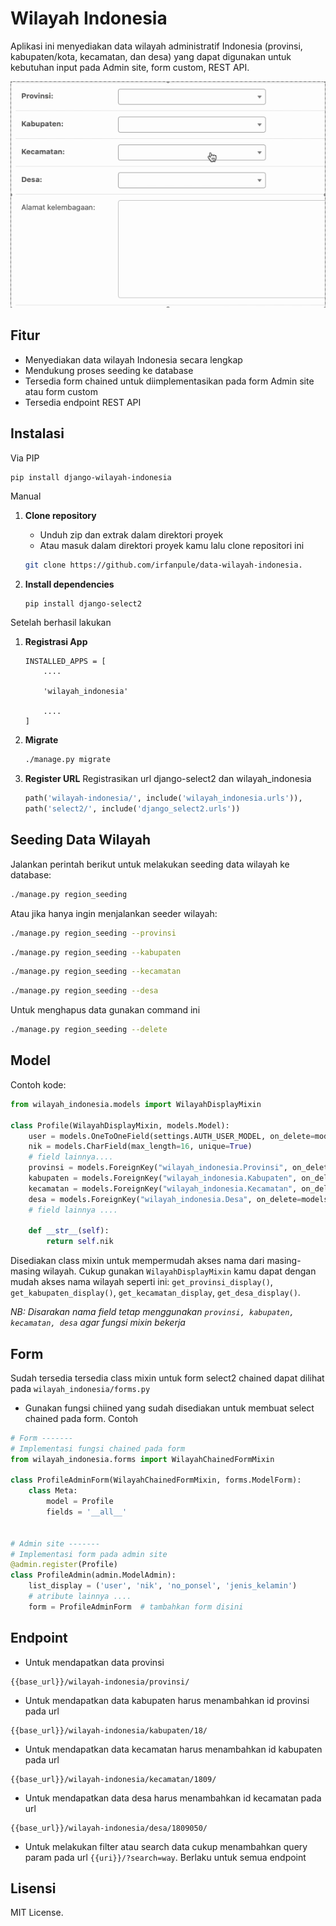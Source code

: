 # Wilayah Indonesia

Aplikasi ini menyediakan data wilayah administratif Indonesia (provinsi, kabupaten/kota, kecamatan, dan desa) yang dapat digunakan untuk kebutuhan input pada Admin site, form custom, REST API.

![admin-site](https://raw.githubusercontent.com/irfanpule/wilayah_indonesia/refs/heads/master/wilayah_indonesia/screenshoots/animation-chaining.gif)

## Fitur

- Menyediakan data wilayah Indonesia secara lengkap
- Mendukung proses seeding ke database
- Tersedia form chained untuk diimplementasikan pada form Admin site atau form custom
- Tersedia endpoint REST API

## Instalasi
Via PIP
```
pip install django-wilayah-indonesia
```

Manual
1. **Clone repository**
    - Unduh zip dan extrak dalam direktori proyek
    - Atau masuk dalam direktori proyek kamu lalu clone repositori ini
    ```bash
    git clone https://github.com/irfanpule/data-wilayah-indonesia.
    ```

2. **Install dependencies**
    ```bash
    pip install django-select2
    ```

Setelah berhasil lakukan
1. **Registrasi App**
    ```
    INSTALLED_APPS = [
        ....
        
        'wilayah_indonesia'

        ....
    ]
    ```
2. **Migrate**
    ```bash
    ./manage.py migrate
    ```

3. **Register URL**
    Registrasikan url django-select2 dan wilayah_indonesia
    ```python
    path('wilayah-indonesia/', include('wilayah_indonesia.urls')),
    path('select2/', include('django_select2.urls'))
    ```

## Seeding Data Wilayah

Jalankan perintah berikut untuk melakukan seeding data wilayah ke database:

```bash
./manage.py region_seeding
```
Atau jika hanya ingin menjalankan seeder wilayah:
```bash
./manage.py region_seeding --provinsi
```
```bash
./manage.py region_seeding --kabupaten
```
```bash
./manage.py region_seeding --kecamatan
```
```bash
./manage.py region_seeding --desa
```

Untuk menghapus data gunakan command ini

```bash
./manage.py region_seeding --delete
```

## Model
Contoh kode:
```python
from wilayah_indonesia.models import WilayahDisplayMixin

class Profile(WilayahDisplayMixin, models.Model):
    user = models.OneToOneField(settings.AUTH_USER_MODEL, on_delete=models.CASCADE)
    nik = models.CharField(max_length=16, unique=True)
    # field lainnya....
    provinsi = models.ForeignKey("wilayah_indonesia.Provinsi", on_delete=models.SET_NULL, null=True, blank=True)
    kabupaten = models.ForeignKey("wilayah_indonesia.Kabupaten", on_delete=models.SET_NULL, null=True, blank=True)
    kecamatan = models.ForeignKey("wilayah_indonesia.Kecamatan", on_delete=models.SET_NULL, null=True, blank=True)
    desa = models.ForeignKey("wilayah_indonesia.Desa", on_delete=models.SET_NULL, null=True, blank=True)
    # field lainnya ....

    def __str__(self):
        return self.nik
```
Disediakan class mixin untuk mempermudah akses nama dari masing-masing wilayah. Cukup gunakan `WilayahDisplayMixin` kamu dapat dengan mudah akses nama wilayah seperti ini: `get_provinsi_display()`, `get_kabupaten_display()`, `get_kecamatan_display`, `get_desa_display()`.

*NB: Disarakan nama field tetap menggunakan `provinsi, kabupaten, kecamatan, desa` agar fungsi mixin bekerja*


## Form
Sudah tersedia tersedia class mixin untuk form select2 chained dapat dilihat pada `wilayah_indonesia/forms.py`
- Gunakan fungsi chiined yang sudah disediakan untuk membuat select chained pada form. Contoh
```python    
# Form -------
# Implementasi fungsi chained pada form
from wilayah_indonesia.forms import WilayahChainedFormMixin

class ProfileAdminForm(WilayahChainedFormMixin, forms.ModelForm):
    class Meta:
        model = Profile
        fields = '__all__'


# Admin site -------
# Implementasi form pada admin site
@admin.register(Profile)
class ProfileAdmin(admin.ModelAdmin):
    list_display = ('user', 'nik', 'no_ponsel', 'jenis_kelamin')
    # atribute lainnya ....
    form = ProfileAdminForm  # tambahkan form disini
```

## Endpoint
- Untuk mendapatkan data provinsi 
```
{{base_url}}/wilayah-indonesia/provinsi/
```
- Untuk mendapatkan data kabupaten harus menambahkan id provinsi pada url
```
{{base_url}}/wilayah-indonesia/kabupaten/18/
```
- Untuk mendapatkan data kecamatan harus menambahkan id kabupaten pada url
```
{{base_url}}/wilayah-indonesia/kecamatan/1809/
```
- Untuk mendapatkan data desa harus menambahkan id kecamatan pada url
```
{{base_url}}/wilayah-indonesia/desa/1809050/
```
- Untuk melakukan filter atau search data cukup menambahkan query param pada url `{{uri}}/?search=way`. Berlaku untuk semua endpoint


## Lisensi

MIT License.